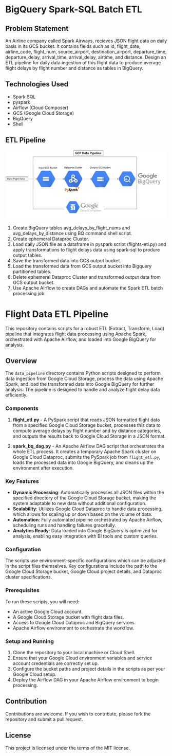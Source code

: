 # BigQuery Spark-SQL Batch ETL

## Problem Statement
An Airline company called Spark Airways, recieves JSON flight data on daily basis in its GCS bucket. It contains fields such as id, flight_date, airline_code, flight_num, source_airport, destination_airport, departure_time, departure_delay, arrival_time, arrival_delay, airtime, and distance. Design an ETL pipeline for daily data ingestion of this flight data to produce average flight delays by flight number and distance as tables in BigQuery. 

## Technologies Used
- Spark SQL
- pyspark
- Airflow (Cloud Composer)
- GCS (Google Cloud Storage)
- BigQuery
- Shell

## ETL Pipeline

![Pipeline](resources/pipeline.png)

1. Create BigQuery tables avg_delays_by_flight_nums and avg_delays_by_distance using BQ command shell script. 
2. Create ephemeral Dataproc Cluster.
3. Load daily JSON file as a dataframe in pyspark script (flights-etl.py) and apply transformations to flight delays data using spark-sql to produre output tables.
4. Save the transformed data into GCS output bucket.
5. Load the transformed data from GCS output bucket into Bigquery partitioned tables.
6. Delete ephemeral Dataproc Cluster and transformed output data from GCS output bucket.
7. Use Apache Airflow to create DAGs and automate the Spark ETL batch processing job.


# Flight Data ETL Pipeline

This repository contains scripts for a robust ETL (Extract, Transform, Load) pipeline that integrates flight data processing using Apache Spark, orchestrated with Apache Airflow, and loaded into Google BigQuery for analysis.

## Overview

The `data_pipeline` directory contains Python scripts designed to perform data ingestion from Google Cloud Storage, process the data using Apache Spark, and load the transformed data into Google BigQuery for further analysis. The pipeline is designed to handle and analyze flight delay data efficiently.

### Components

1. **flight_etl.py** - A PySpark script that reads JSON formatted flight data from a specified Google Cloud Storage bucket, processes this data to compute average delays by flight number and by distance categories, and outputs the results back to Google Cloud Storage in a JSON format.

2. **spark_bq_dag.py** - An Apache Airflow DAG script that orchestrates the whole ETL process. It creates a temporary Apache Spark cluster on Google Cloud Dataproc, submits the PySpark job from `flight_etl.py`, loads the processed data into Google BigQuery, and cleans up the environment after execution.

### Key Features

- **Dynamic Processing**: Automatically processes all JSON files within the specified directory of the Google Cloud Storage bucket, making the system adaptable to new data without additional configuration.
- **Scalability**: Utilizes Google Cloud Dataproc to handle data processing, which allows for scaling up or down based on the volume of data.
- **Automation**: Fully automated pipeline orchestrated by Apache Airflow, scheduling runs and handling failures gracefully.
- **Analytics Ready**: Data loaded into Google BigQuery is optimized for analysis, enabling easy integration with BI tools and custom queries.

### Configuration

The scripts use environment-specific configurations which can be adjusted in the script files themselves. Key configurations include the path to the Google Cloud Storage bucket, Google Cloud project details, and Dataproc cluster specifications.

### Prerequisites

To run these scripts, you will need:
- An active Google Cloud account.
- A Google Cloud Storage bucket with flight data files.
- Access to Google Cloud Dataproc and BigQuery services.
- Apache Airflow environment to orchestrate the workflow.

### Setup and Running

1. Clone the repository to your local machine or Cloud Shell.
2. Ensure that your Google Cloud environment variables and service account credentials are correctly set up.
3. Configure the bucket paths and project details in the scripts as per your Google Cloud setup.
4. Deploy the Airflow DAG in your Apache Airflow environment to begin processing.

## Contribution

Contributions are welcome. If you wish to contribute, please fork the repository and submit a pull request.

## License

This project is licensed under the terms of the MIT license.
